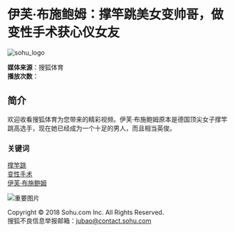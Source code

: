 # 伊芙·布施鲍姆：撑竿跳美女变帅哥，做变性手术获心仪女友

![sohu_logo](https://images.sohu.com/uiue/sohu_logo/sohu_logo.gif)

**媒体来源**：搜狐体育  
**播放次数**：

## 简介

欢迎收看搜狐体育为您带来的精彩视频。伊芙·布施鲍姆原本是德国顶尖女子撑竿跳高选手，现在她已经成为一个十足的男人，而且相当英俊。

### 关键词

[撑竿跳](https://v.sogou.com/v?query=撑竿跳&insite=s.sohu.com)   
[变性手术](https://v.sogou.com/v?query=变性手术&insite=s.sohu.com)   
[伊芙·布施鲍姆](https://v.sogou.com/v?query=伊芙·布施鲍姆&insite=s.sohu.com)

![重要图片](https://photocdn.sohu.com/20130409/vrss801381.jpg)

Copyright © 2018 Sohu.com Inc. All Rights Reserved.  
搜狐不良信息举报邮箱：[jubao@contact.sohu.com](mailto:jubao@contact.sohu.com)
<!-- tcd_original_link http://s.sohu.com/20130409/n372078946.shtml -->
